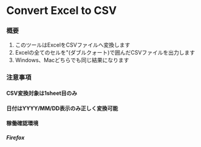 # Convert Excel to CSV

### 概要
1. このツールはExcelをCSVファイルへ変換します
2. Excelの全てのセルを"(ダブルクォート)で囲んだCSVファイルを出力します
3. Windows、Macどちらでも同じ結果になります

### 注意事項
#### CSV変換対象は1sheet目のみ
#### 日付はYYYY/MM/DD表示のみ正しく変換可能

#### 稼働確認環境
##### Firefox
